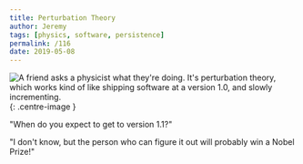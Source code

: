 ```yaml
---
title: Perturbation Theory
author: Jeremy
tags: [physics, software, persistence]
permalink: /116
date: 2019-05-08
---
```


![A friend asks a physicist what they're doing. It's perturbation theory, which works kind of like shipping software at a version 1.0, and slowly incrementing.](https://res.cloudinary.com/dh3hm8pb7/image/upload/c_scale,q_auto:best/v1535842782/Handwaving/Published/PerturbationTheory.png){: .centre-image }

"When do you expect to get to version 1.1?"

"I don't know, but the person who can figure it out will probably win a Nobel Prize!"